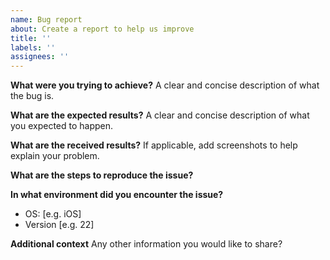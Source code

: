 ```yaml
---
name: Bug report
about: Create a report to help us improve
title: ''
labels: ''
assignees: ''
---
```


**What were you trying to achieve?**
A clear and concise description of what the bug is.

**What are the expected results?**
A clear and concise description of what you expected to happen.

**What are the received results?**
If applicable, add screenshots to help explain your problem.

**What are the steps to reproduce the issue?**

**In what environment did you encounter the issue?**

- OS: [e.g. iOS]
- Version [e.g. 22]

**Additional context**
Any other information you would like to share?
